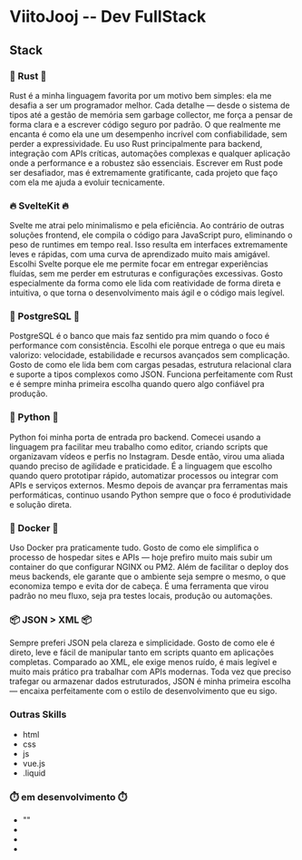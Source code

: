 # ViitoJooj -- Dev FullStack
## Stack
### 🦀 Rust 🦀
Rust é a minha linguagem favorita por um motivo bem simples: ela me desafia a ser um programador melhor. Cada detalhe — desde o sistema de tipos até a gestão de memória sem garbage collector, me força a pensar de forma clara e a escrever código seguro por padrão. O que realmente me encanta é como ela une um desempenho incrível com confiabilidade, sem perder a expressividade. Eu uso Rust principalmente para backend, integração com APIs críticas, automações complexas e qualquer aplicação onde a performance e a robustez são essenciais. Escrever em Rust pode ser desafiador, mas é extremamente gratificante, cada projeto que faço com ela me ajuda a evoluir tecnicamente.

### 🔥 SvelteKit 🔥
Svelte me atrai pelo minimalismo e pela eficiência. Ao contrário de outras soluções frontend, ele compila o código para JavaScript puro, eliminando o peso de runtimes em tempo real. Isso resulta em interfaces extremamente leves e rápidas, com uma curva de aprendizado muito mais amigável. Escolhi Svelte porque ele me permite focar em entregar experiências fluídas, sem me perder em estruturas e configurações excessivas. Gosto especialmente da forma como ele lida com reatividade de forma direta e intuitiva, o que torna o desenvolvimento mais ágil e o código mais legível.

### 🐘 PostgreSQL 🐘

PostgreSQL é o banco que mais faz sentido pra mim quando o foco é performance com consistência. Escolhi ele porque entrega o que eu mais valorizo: velocidade, estabilidade e recursos avançados sem complicação. Gosto de como ele lida bem com cargas pesadas, estrutura relacional clara e suporte a tipos complexos como JSON. Funciona perfeitamente com Rust e é sempre minha primeira escolha quando quero algo confiável pra produção.

### 🐍 Python 🐍

Python foi minha porta de entrada pro backend. Comecei usando a linguagem pra facilitar meu trabalho como editor, criando scripts que organizavam vídeos e perfis no Instagram. Desde então, virou uma aliada quando preciso de agilidade e praticidade. É a linguagem que escolho quando quero prototipar rápido, automatizar processos ou integrar com APIs e serviços externos. Mesmo depois de avançar pra ferramentas mais performáticas, continuo usando Python sempre que o foco é produtividade e solução direta.

### 🐳 Docker 🐳

Uso Docker pra praticamente tudo. Gosto de como ele simplifica o processo de hospedar sites e APIs — hoje prefiro muito mais subir um container do que configurar NGINX ou PM2. Além de facilitar o deploy dos meus backends, ele garante que o ambiente seja sempre o mesmo, o que economiza tempo e evita dor de cabeça. É uma ferramenta que virou padrão no meu fluxo, seja pra testes locais, produção ou automações.

### 📦 JSON > XML 📦

Sempre preferi JSON pela clareza e simplicidade. Gosto de como ele é direto, leve e fácil de manipular tanto em scripts quanto em aplicações completas. Comparado ao XML, ele exige menos ruído, é mais legível e muito mais prático pra trabalhar com APIs modernas. Toda vez que preciso trafegar ou armazenar dados estruturados, JSON é minha primeira escolha — encaixa perfeitamente com o estilo de desenvolvimento que eu sigo.

### Outras Skills
- html
- css
- js
- vue.js
- .liquid

### ⏱️ em desenvolvimento ⏱️
- "<Clound />"
- <Scala />
- <php />
- <CyberSecurity />
